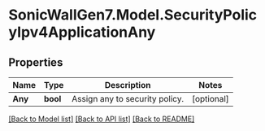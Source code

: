 # SonicWallGen7.Model.SecurityPolicyIpv4ApplicationAny

## Properties

Name | Type | Description | Notes
------------ | ------------- | ------------- | -------------
**Any** | **bool** | Assign any to security policy. | [optional] 

[[Back to Model list]](../README.md#documentation-for-models) [[Back to API list]](../README.md#documentation-for-api-endpoints) [[Back to README]](../README.md)

